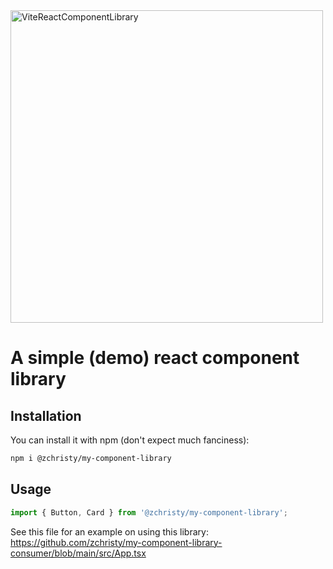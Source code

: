 <img width="500" alt="ViteReactComponentLibrary" src="https://media.licdn.com/dms/image/D4D12AQGzC4Mpwg1_nA/article-cover_image-shrink_720_1280/0/1702548150078?e=2147483647&v=beta&t=QI41vSuOPnIw0QOT26ViqhQ8AkgCFPoq4e_0L5fIaPY">

# A simple (demo) react component library

## Installation
You can install it with npm (don't expect much fanciness):
```bash
npm i @zchristy/my-component-library
```

## Usage
```javascript
import { Button, Card } from '@zchristy/my-component-library';
```
See this file for an example on using this library: https://github.com/zchristy/my-component-library-consumer/blob/main/src/App.tsx
